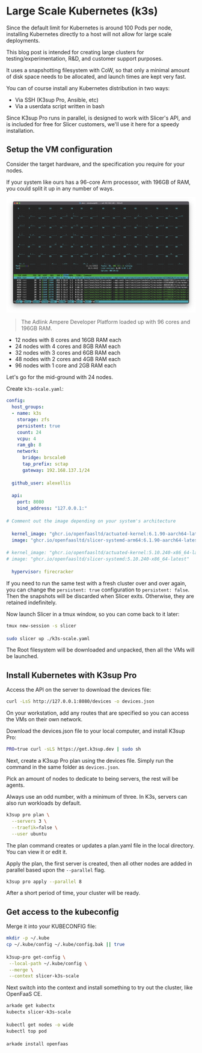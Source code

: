 # Large Scale Kubernetes (k3s)

Since the default limit for Kubernetes is around 100 Pods per node, installing Kubernetes directly to a host will not allow for large scale deployments.

This blog post is intended for creating large clusters for testing/experimentation, R&D, and customer support purposes.

It uses a snapshotting filesystem with CoW, so that only a minimal amount of disk space needs to be allocated, and launch times are kept very fast.

You can of course install any Kubernetes distribution in two ways:

* Via SSH (K3sup Pro, Ansible, etc)
* Via a userdata script written in bash

Since K3sup Pro runs in parallel, is designed to work with Slicer's API, and is included for free for Slicer customers, we'll use it here for a speedy installation.

## Setup the VM configuration

Consider the target hardware, and the specification you require for your nodes.

If your system like ours has a 96-core Arm processor, with 196GB of RAM, you could split it up in any number of ways.

[![The Adlink Ampere Developer Platform](/images/htop-aadp.jpg)](/images/htop-aadp.jpg)
> The Adlink Ampere Developer Platform loaded up with 96 cores and 196GB RAM.

* 12 nodes with 8 cores and 16GB RAM each
* 24 nodes with 4 cores and 8GB RAM each
* 32 nodes with 3 cores and 6GB RAM each
* 48 nodes with 2 cores and 4GB RAM each
* 96 nodes with 1 core and 2GB RAM each

Let's go for the mid-ground with 24 nodes.

Create `k3s-scale.yaml`:

```yaml
config:
  host_groups:
  - name: k3s
    storage: zfs
    persistent: true
    count: 24
    vcpu: 4
    ram_gb: 8
    network:
      bridge: brscale0
      tap_prefix: sctap
      gateway: 192.168.137.1/24

  github_user: alexellis

  api:
    port: 8080
    bind_address: "127.0.0.1:"

# Comment out the image depending on your system's architecture

  kernel_image: "ghcr.io/openfaasltd/actuated-kernel:6.1.90-aarch64-latest"
  image: "ghcr.io/openfaasltd/slicer-systemd-arm64:6.1.90-aarch64-latest"

# kernel_image: "ghcr.io/openfaasltd/actuated-kernel:5.10.240-x86_64-latest"
# image: "ghcr.io/openfaasltd/slicer-systemd:5.10.240-x86_64-latest"

  hypervisor: firecracker
```

If you need to run the same test with a fresh cluster over and over again, you can change the `persistent: true` configuration to `persistent: false`. Then the snapshots will be discarded when Slicer exits. Otherwise, they are retained indefinitely.

Now launch Slicer in a tmux window, so you can come back to it later:

```bash
tmux new-session -s slicer

sudo slicer up ./k3s-scale.yaml
```

The Root filesystem will be downloaded and unpacked, then all the VMs will be launched.

## Install Kubernetes with K3sup Pro

Access the API on the server to download the devices file:

```bash
curl -LsS http://127.0.0.1:8080/devices -o devices.json
```

On your workstation, add any routes that are specified so you can access the VMs on their own network.

Download the devices.json file to your local computer, and install K3sup Pro:

```bash
PRO=true curl -sLS https://get.k3sup.dev | sudo sh
```

Next, create a K3sup Pro plan using the devices file. Simply run the command in the same folder as `devices.json`.

Pick an amount of nodes to dedicate to being servers, the rest will be agents.

Always use an odd number, with a minimum of three. In K3s, servers can also run workloads by default.

```bash
k3sup pro plan \
  --servers 3 \
  --traefik=false \
  --user ubuntu
```

The plan command creates or updates a plan.yaml file in the local directory. You can view it or edit it.

Apply the plan, the first server is created, then all other nodes are added in parallel based upon the `--parallel` flag.

```bash
k3sup pro apply --parallel 8
```

After a short period of time, your cluster will be ready.

## Get access to the kubeconfig

Merge it into your KUBECONFIG file:

```bash
mkdir -p ~/.kube
cp ~/.kube/config ~/.kube/config.bak || true

k3sup-pro get-config \
 --local-path ~/.kube/config \
 --merge \
 --context slicer-k3s-scale
```

Next switch into the context and install something to try out the cluster, like OpenFaaS CE.

```bash
arkade get kubectx
kubectx slicer-k3s-scale

kubectl get nodes -o wide
kubectl top pod

arkade install openfaas
```


